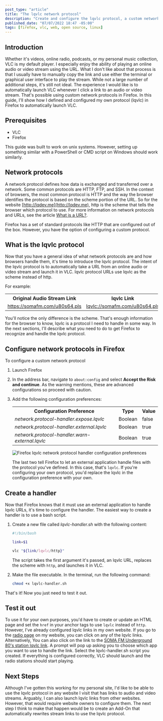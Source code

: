```yaml
---
post_type: "article" 
title: "The lqvlc network protocol"
description: "Create and configure the lqvlc protocol, a custom network protocol to automatically launch audio and video streams in VLC from Firefox"
published_date: "07/07/2022 18:47 -05:00"
tags: [firefox, vlc, web, open source, linux]
---
```


## Introduction

Whether it's videos, online radio, podcasts, or my personal music collection, VLC is my default player. I especially enjoy the ability of playing an online audio or video stream using the URL. What I don't like about that process is that I usually have to manually copy the link and use either the terminal or graphical user interface to play the stream. While not a large number of additional steps, it's still not ideal. The experience I would like is to automatically launch VLC whenever I click a link to an audio or video stream. That's possible using custom network protocols in Firefox. In this guide, I'll show how I defined and configured my own protocol (lqvlc) in Firefox to automatically launch VLC. 

## Prerequisites

- VLC
- Firefox

This guide was built to work on unix systems. However, setting up something similar with a PowerShell or CMD script on Windows should work similarly. 

## Network protocols

A network protocol defines how data is exchanged and transferred over a network. Some common protocols are HTTP, FTP, and SSH. In the context of browsers, the most common protocol is HTTP and the way the browser identifies the protocol is based on the scheme portion of the URL. So for the website [http://lqdev.me](http://lqdev.me), http is the scheme that tells the browser which protocol to use. For more information on network protocols and URLs, see the article [What is a URL?](https://developer.mozilla.org/docs/Learn/Common_questions/What_is_a_URL).

Firefox has a set of standard protocols like HTTP that are configured out of the box. However, you have the option of configuring a custom protocol. 

## What is the lqvlc protocol

Now that you have a general idea of what network protocols are and how browsers handle them, it's time to introduce the lqvlc protocol. The intent of the lqvlc protocol is to automatically take a URL from an online audio or video stream and launch it in VLC. lqvlc protocol URLs use lqvlc as the scheme instead of http. 

For example:

<table class="table">
    <tr>
        <th>Original Audio Stream Link</th>
        <th>lqvlc Link</th>
    </tr>
    <tr>
        <td><a href="https://somafm.com/u80s64.pls">https://somafm.com/u80s64.pls</a></td>
        <td><a href="lqvlc://somafm.com/u80s64.pls">lqvlc://somafm.com/u80s64.pls</a></td>
    </tr>    
</table>

You'll notice the only difference is the scheme. That's enough information for the browser to know, lqvlc is a protocol I need to handle in some way. In the next sections, I'll describe what you need to do to get Firefox to recognize and handle the lqvlc protocol. 

## Configure network protocols in Firefox

To configure a custom network protocol

1. Launch Firefox
1. In the address bar, navigate to `about:config` and select **Accept the Risk and continue**. As the warning mentions, these are advanced configurations so proceed with caution.
1. Add the following configuration preferences:

    <table class="table">
        <tr>
            <th>Configuration Preference</th>
            <th>Type</th>
            <th>Value</th>
        </tr>
        <tr>
            <td><i>network.protocol-handler.expose.lqvlc</i></td>
            <td>Boolean</td>
            <td>false</td>
        </tr>                            
        <tr>
            <td><i>network.protocol-handler.external.lqvlc</i></td>
            <td>Boolean</td>
            <td>true</td>
        </tr>
        <tr>
            <td><i>network.protocol-handler.warn-external.lqvlc</i></td>
            <td>Boolean</td>
            <td>true</td>
        </tr>
    </table>

    ![Firefox lqvlc network protocol handler configuration preferences](https://user-images.githubusercontent.com/11130940/177898847-79cce773-9275-4e4d-8e7c-a6b5fbfe8f48.png)


    The last two tell Firefox to let an external application handle files with the protocol you've defined. In this case, that's `lqvlc`. If you're configuring your own protocol, you'd replace the lqvlc in the configuration preference with your own.

## Create a handler

Now that Firefox knows that it must use an external application to handle lqvlc URLs, it's time to configure the handler. The easiest way to create a handler is to use a bash script. 

1. Create a new file called *lqvlc-handler.sh* with the following content:

    ```bash
    #!/bin/bash

    link=$1

    vlc "${link/lqvlc/http}"
    ```

    The script takes the first argument it's passed, an lqvlc URL, replaces the scheme with `http`, and launches it in VLC.

1. Make the file executable. In the terminal, run the following command:

    ```bash
    chmod +x lqvlc-handler.sh
    ```

That's it! Now you just need to test it out. 

## Test it out

To use it for your own purposes, you'd have to create or update an HTML page and set the `href` in your anchor tags to use `lqvlc` instead of `http`. However, I've already configured lqvlc links in my own website. If you go to the [radio page](/radio) on my website, you can click on any of the lqvlc links. Alternatively, You can also click on the link to the [SOMA FM Underground 80's station lqvlc link](lqvlc://somafm.com/u80s64.pls). A prompt will pop up asking you to choose which app you want to use to handle the link. Select the lqvlc-handler.sh script you created. If everything is configured correctly, VLC should launch and the radio stations should start playing. 

## Next Steps

Although I've gotten this working for my personal site, I'd like to be able to use the lqvlc protocol in any website I visit that has links to audio and video streams. Arguably, I can also launch lqvlc links from other websites. However, that would require website owners to configure them. The next step I think to make that happen would be to create an Add-On that automatically rewrites stream links to use the lqvlc protocol. 